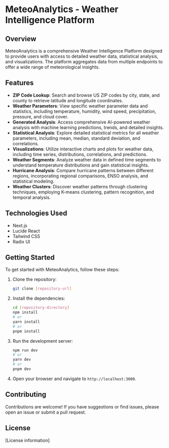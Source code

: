 # MeteoAnalytics - Weather Intelligence Platform

## Overview

MeteoAnalytics is a comprehensive Weather Intelligence Platform designed to provide users with access to detailed weather data, statistical analysis, and visualizations. The platform aggregates data from multiple endpoints to offer a wide range of meteorological insights.

## Features

-   **ZIP Code Lookup**: Search and browse US ZIP codes by city, state, and county to retrieve latitude and longitude coordinates.
-   **Weather Parameters**: View specific weather parameter data and statistics, including temperature, humidity, wind speed, precipitation, pressure, and cloud cover.
-   **Generated Analysis**: Access comprehensive AI-powered weather analysis with machine learning predictions, trends, and detailed insights.
-   **Statistical Analysis**: Explore detailed statistical metrics for all weather parameters, including mean, median, standard deviation, and correlations.
-   **Visualizations**: Utilize interactive charts and plots for weather data, including time series, distributions, correlations, and predictions.
-   **Weather Segments**: Analyze weather data in defined time segments to understand temperature distributions and gain statistical insights.
-   **Hurricane Analysis**: Compare hurricane patterns between different regions, incorporating regional comparisons, ENSO analysis, and statistical modeling.
-   **Weather Clusters**: Discover weather patterns through clustering techniques, employing K-means clustering, pattern recognition, and temporal analysis.

## Technologies Used

-   Next.js
-   Lucide React
-   Tailwind CSS
-   Radix UI

## Getting Started

To get started with MeteoAnalytics, follow these steps:

1.  Clone the repository:

    ```bash
    git clone [repository-url]
    ```
2.  Install the dependencies:

    ```bash
    cd [repository-directory]
    npm install
    # or
    yarn install
    # or
    pnpm install
    ```
3.  Run the development server:

    ```bash
    npm run dev
    # or
    yarn dev
    # or
    pnpm dev
    ```
4.  Open your browser and navigate to `http://localhost:3000`.

## Contributing

Contributions are welcome! If you have suggestions or find issues, please open an issue or submit a pull request.

## License

[License information]
